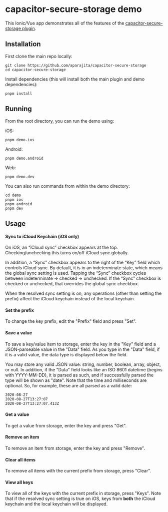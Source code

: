 # capacitor-secure-storage demo

This Ionic/Vue app demonstrates all of the features of the [capacitor-secure-storage plugin](https://github.com/aparajita/capacitor-secure-storage/#readme).

## Installation

First clone the main repo locally:

```shell
git clone https://github.com/aparajita/capacitor-secure-storage
cd capacitor-secure-storage
```

Install dependencies (this will install both the main plugin and demo dependencies):

```shell
pnpm install
```

## Running

From the root directory, you can run the demo using:

iOS:

```shell
pnpm demo.ios
```

Android:

```shell
pnpm demo.android
```

Web:

```shell
pnpm demo.dev
```

You can also run commands from within the demo directory:

```shell
cd demo
pnpm ios
pnpm android
pnpm dev
```

## Usage

#### Sync to iCloud Keychain (iOS only)

On iOS, an “iCloud sync” checkbox appears at the top. Checking/unchecking this turns on/off iCloud sync globally.

In addition, a “Sync” checkbox appears to the right of the “Key” field which controls iCloud sync. By default, it is in an indeterminate state, which means the global sync setting is used. Tapping the “Sync” checkbox cycles between indeterminate => checked => unchecked. If the “Sync” checkbox is checked or unchecked, that overrides the global sync checkbox.

When the resolved sync setting is on, any operations (other than setting the prefix) affect the iCloud keychain instead of the local keychain.

#### Set the prefix

To change the key prefix, edit the "Prefix" field and press "Set".

#### Save a value

To save a key/value item to storage, enter the key in the "Key" field and a JSON-parseable value in the "Data" field. As you type in the "Data" field, if it is a valid value, the data type is displayed below the field.

You may store any valid JSON value: string, number, boolean, array, object, or null. In addition, if the "Data" field looks like an ISO 8601 datetime (begins with YYYY-MM-DD), it is parsed as such, and if successfully parsed the type will be shown as "date". Note that the time and milliseconds are optional. So, for example, these are all parsed as a valid date:

```
2020-08-27
2020-08-27T13:27:07
2020-08-27T13:27:07.413Z
```

#### Get a value

To get a value from storage, enter the key and press "Get".

#### Remove an item

To remove an item from storage, enter the key and press "Remove".

#### Clear all items

To remove all items with the current prefix from storage, press "Clear".

#### View all keys

To view all of the keys with the current prefix in storage, press "Keys". Note that if the resolved sync setting is true on iOS, keys from **both** the iCloud keychain and the local keychain will be displayed.
